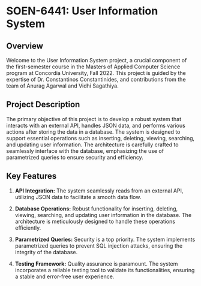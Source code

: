 # SOEN-6441: User Information System

## Overview

Welcome to the User Information System project, a crucial component of the first-semester course in the Masters of Applied Computer Science program at Concordia University, Fall 2022. This project is guided by the expertise of Dr. Constantinos Constantinides, and contributions from the team of Anurag Agarwal and Vidhi Sagathiya.

## Project Description

The primary objective of this project is to develop a robust system that interacts with an external API, handles JSON data, and performs various actions after storing the data in a database. The system is designed to support essential operations such as inserting, deleting, viewing, searching, and updating user information. The architecture is carefully crafted to seamlessly interface with the database, emphasizing the use of parametrized queries to ensure security and efficiency.

## Key Features

1. **API Integration:** The system seamlessly reads from an external API, utilizing JSON data to facilitate a smooth data flow.

2. **Database Operations:** Robust functionality for inserting, deleting, viewing, searching, and updating user information in the database. The architecture is meticulously designed to handle these operations efficiently.

3. **Parametrized Queries:** Security is a top priority. The system implements parametrized queries to prevent SQL injection attacks, ensuring the integrity of the database.

4. **Testing Framework:** Quality assurance is paramount. The system incorporates a reliable testing tool to validate its functionalities, ensuring a stable and error-free user experience.

